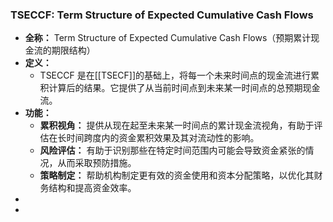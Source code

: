 ### TSECCF: Term Structure of Expected Cumulative Cash Flows
- **全称：** Term Structure of Expected Cumulative Cash Flows（预期累计现金流的期限结构）
- **定义：**
	- TSECCF 是在[[TSECF]]的基础上，将每一个未来时间点的现金流进行累积计算后的结果。它提供了从当前时间点到未来某一时间点的总预期现金流。
- **功能：**
	- **累积视角：** 提供从现在起至未来某一时间点的累计现金流视角，有助于评估在长时间跨度内的资金累积效果及其对流动性的影响。
	- **风险评估：** 有助于识别那些在特定时间范围内可能会导致资金紧张的情况，从而采取预防措施。
	- **策略制定：** 帮助机构制定更有效的资金使用和资本分配策略，以优化其财务结构和提高资金效率。
-
-